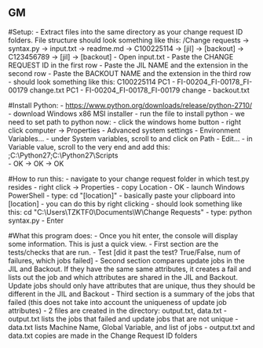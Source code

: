 ## GM
#Setup: 
	- Extract files into the same directory as your change request ID folders. File structure should look something like this:
		/Change requests
			-> syntax.py
			-> input.txt
			-> readme.md
			-> C100225114
				-> [jil]
				-> [backout]
			-> C123456789
				-> [jil]
				-> [backout]
	- Open input.txt
	- Paste the CHANGE REQUEST ID in the first row
	- Paste the JIL NAME and the extension in the second row
	- Paste the BACKOUT NAME and the extension in the third row
	- should look something like this:
		C100225114
		PC1 - FI-00204_FI-00178_FI-00179 change.txt
		PC1 - FI-00204_FI-00178_FI-00179 change - backout.txt

#Install Python:
	- https://www.python.org/downloads/release/python-2710/
	- download Windows x86 MSI installer
	- run the file to install python
	- we need to set path to python now:
		- click the windows home button
		- right click computer -> Properties
		- Advanced system settings 
		- Environment Variables...
		- under System variables, scroll to and click on Path
		- Edit...
		- in Variable value, scroll to the very end and add this:
			;C:\Python27\;C:\Python27\Scripts\
		- OK -> OK -> OK

#How to run this:
	- navigate to your change request folder in which test.py resides
	- right click -> Properties
	- copy Location
	- OK
	- launch Windows PowerShell
	- type:
		cd "[location]"
		- basically paste your clipboard into [location]
		- you can do this by right clicking
		- should look something like this: 
			cd "C:\Users\TZKTF0\Documents\W\Change Requests"
	- type:
		python syntax.py
	- Enter

#What this program does:
	- Once you hit enter, the console will display some information. This is just a quick view. 
		- First section are the tests/checks that are run. 
			- Test [did it past the test? True/False, num of failures, which jobs failed]
		- Second section compares update jobs in the JIL and Backout. If they have the same same attributes, it creates a fail and lists out the job and which attributes are shared in the JIL and Backout. Update jobs should only have attributes that are unique, thus they should be different in the JIL and Backout
		- Third section is a summary of the jobs that failed (this does not take into account the uniqueness of update job attributes)
	- 2 files are created in the directory: output.txt, data.txt
		- output.txt lists the jobs that failed and update jobs that are not unique
		- data.txt lists Machine Name, Global Variable, and list of jobs
	- output.txt and data.txt copies are made in the Change Request ID folders
